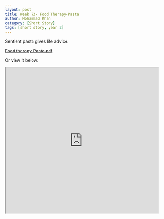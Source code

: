 ```yaml
---
layout: post
title: Week 73- Food Therapy-Pasta
author: Mohammad Khan
category: [Short Story]
tags: [short story, year 2]
---
```

Sentient pasta gives life advice.



<p><a href="https://drive.google.com/file/d/1sJXZ3WG4RQpsEhsFQsHduYBUQZTjB9V3/view?usp=sharing">
Food therapy-Pasta.pdf</a></p>


Or view it below: 
<!-- <embed src="https://drive.google.com/file/d/1mrL8nISYXGzBGAjVw-4hgwagVCEkNMaT/view?usp=sharing#toolbar=0" width="800px" height="2100px" /> -->

<iframe src="https://drive.google.com/file/d/1sJXZ3WG4RQpsEhsFQsHduYBUQZTjB9V3/preview" width="100%" height="480" allow="autoplay"></iframe>
